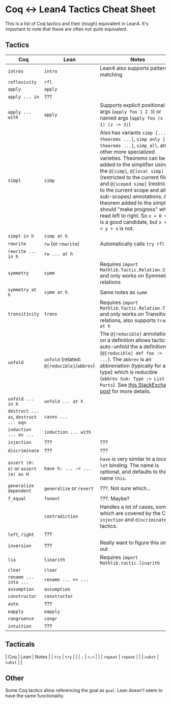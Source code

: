 Coq <-> Lean4 Tactics Cheat Sheet
===

This is a list of Coq tactics and their (rough) equivalent in Lean4.  It's
important to note that these are often not *quite* equivalent.

Tactics
---

| Coq | Lean | Notes |
| - | - | - |
| `intros` | `intro` | Lean4 also supports pattern matching |
| `reflexivity` | `rfl` | |
| `apply` | `apply` | |
| `apply ... in` | ??? | |
| `apply ... with` | `apply` | Supports explicit positional args (`apply foo 1 2 3`) or named args (`apply foo (x := 1) (z := 3)`) |
| `simpl` | `simp` | Also has variants `simp [... theorems ...]`, `simp only [... theorems ...]`, `simp_all`, and other more specialized varieties.  Theorems can be added to the simplifier using the `@[simp]`, `@[local simp]` (restricted to the current file), and `@[scoped simp]` (restricted to the current scope and all sub-scopes) annotations.  Any theorem added to the simplifier should "make progress" when read left to right.  So `x + 0 = x` is a good candidate, but `x + y = y + x` is not. |
| `simpl in h` | `simp at h` | |
| `rewrite` | `rw` (or `rewrite`) | Automatically calls `try rfl` |
| `rewrite ... in h` | `rw ... at h` | |
| `symmetry` | `symm` | Requires `import Mathlib.Tactic.Relation.Symm` and only works on Symmetric relations |
| `symmetry at h` | `symm at h` | Same notes as `symm` |
| `transitivity` | `trans` | Requires `import Mathlib.Tactic.Relation.Trans` and only works on Transitive relations, also supports `trans at h` |
| `unfold` | `unfold` (related: `@[reducible]`/`abbrev`) | The `@[reducible]` annotation on a definition allows tactics to auto-unfold the a definition (`@[reducible] def foo := ...`).  The `abbrev` is an abbreviation (typically for a type) which is reducible (`abbrev Sum: Type := List Parts`).  See [this StackExchange post](https://proofassistants.stackexchange.com/questions/2457/what-is-the-precise-meaning-of-reducible) for more details. |
| `unfold ... in h` | `unfold ... at h` | |
| `destruct ... as`, `destruct ... eqn` | `cases ...` | |
| `induction ... as ...` | `induction ... with` | |
| `injection` | ??? | ??? |
| `discriminate` | ??? | ??? |
| `assert (H: e)` or `assert (e) as H` | `have h: ... := ...` | `have` is very similar to a local `let` binding.  The name is optional, and defaults to the name `this`. |
| `generalize dependent` | `generalize` or `revert` | ???.  Not sure which... |
| `f_equal` | `funext` | ???.  Maybe? |
| | `contradiction` | Handles a lot of cases, some of which are covered by the Coq `injection` and `discriminate` tactics. |
| `left`, `right` | ??? | |
| `inversion` | ??? | Really want to figure this one out |
| `lia` | `linarith` | Requires `import Mathlib.tactic.linarith` |
| `clear` | `clear` | |
| `rename ... into ...` | `rename ... => ...` | |
| `assumption` | `assumption` | |
| `constructor` | `constructor` | |
| `auto` | ??? | |
| `eapply` | `eapply` | |
| `congruence` | `congr` | |
| `intuition` | ??? | |

Tacticals
---

| Coq | Lean | Notes |
| `try` | `try` | |
| `;` | `<;>` | |
| `repeat` | `repeat` | |
| `subst` | `subst` | |

Other
---

Some Coq tactics allow referencing the goal as `goal`.  Lean doesn't seem to
have the same functionality.
